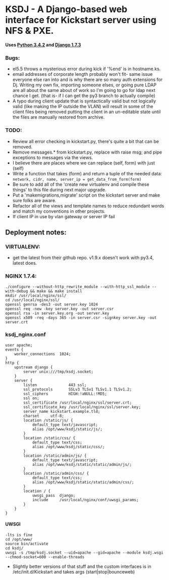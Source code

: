 KSDJ - A Django-based web interface for Kickstart server using NFS & PXE.
=============================================================
**Uses [Python 3.4.2](https://www.python.org/download/releases/3.4.2/) and [Django 1.7.3](https://www.djangoproject.com/download/1.7.3/tarball/)**

### Bugs:
* el5.5 throws a mysterious error during kick if '%end' is in hostname.ks.
* email addresses of corporate length probably won't fit- same issue everyone else ran into and is why there are so many 
auth extensions for Dj. Writing my own fix, importing someone elses, or going pure LDAP are all about the same about of 
work so I'm going to go for ldap next chance I get. (that is- if I can get the py3 branch to actually compile)
* A typo during client update that is syntactically valid but not logically valid (like making the IP outside the VLAN) 
will result in some of the client files being removed putting the client in an un-editable state until the files are 
manually restored from archive.

### TODO:
* Review all error checking in kickstart.py, there's quite a bit that can be removed.
* Remove messages.* from kickstart.py, replace with raise msg; and pipe exceptions to messages via the views.
* I believe there are places where we can replace (self, form) with just (self)
* Write a function that takes (form) and return a tuple of the needed data:  
 `network, cidr, name, server_ip = get_data_from_form(form)`
* Be sure to add all of the 'create new virtualenv and compile these things' to this file during next major upgrade.
* Put a 'makemigrations,migrate' script on the kickstart server and make sure folks are aware.
* Refactor all of the views and template names to reduce redundant words and match my conventions in other projects.
* If client IP in use by vlan gateway or server IP fail

Deployment notes:
----------------

### VIRTUALENV:
* get the latest from their github repo. v1.9.x doesn't work with py3.4, latest does.

### NGINX 1.7.4:
    ./configure --without-http_rewrite_module --with-http_ssl_module --with-debug && make && make install
    mkdir /usr/local/nginx/ssl/
    cd /usr/local/nginx/ssl/
    openssl genrsa -des3 -out server.key 1024
    openssl req -new -key server.key -out server.csr
    openssl rsa -in server.key.org -out server.key
    openssl x509 -req -days 365 -in server.csr -signkey server.key -out server.crt

### ksdj_nginx.conf  

```
user apache;
events {
    worker_connections  1024;
}
http {
    upstream django {
        server unix:///tmp/ksdj.socket;
    }
    server {
        listen              443 ssl;
        ssl_protocols       SSLv3 TLSv1 TLSv1.1 TLSv1.2;
        ssl_ciphers         HIGH:!aNULL:!MD5;
        ssl on;
        ssl_certificate /usr/local/nginx/ssl/server.crt;
        ssl_certificate_key /usr/local/nginx/ssl/server.key;
        server_name kickstart.example.tld;
        charset     utf-8;
        location /static/js/ {
            default_type text/javascript;
            alias /opt/www/ksdj/static/js/;
        }
        location /static/css/ {
            default_type text/css;
            alias /opt/www/ksdj/static/css/;
        }  
        location /static/admin/js/ {  
            default_type text/javascript;  
            alias /opt/www/ksdj/static/static/admin/js/;  
        }  
        location /static/admin/css/ {  
            default_type text/css;  
            alias /opt/www/ksdj/static/static/admin/css/;  
        }  
        location / {  
            uwsgi_pass  django;  
            include     /usr/local/nginx/conf/uwsgi_params;  
        }  
    }  
}  
```

#### UWSGI
    -lts is fine
    cd /opt/www/
    source bin/activate
    cd ksdj/
    uwsgi -s /tmp/ksdj.socket --uid=apache --gid=apache --module ksdj.wsgi --chmod-socket=600 --enable-threads


* Slightly better versions of that stuff and the custom interfaces is in /etc/init.d/Kickstart and takes args 
(start|stop|bounceweb)
